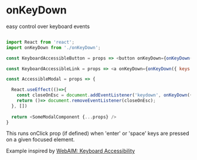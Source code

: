 # onKeyDown
easy control over keyboard events

```javascript 

import React from 'react';
import onKeyDown from './onKeyDown';

const KeyboardAccessibleButton = props => <button onKeyDown={onKeyDown({ keys: ['enter', 'space'] action: props.onClick })} {...props}>Button</button>

const KeyboardAccessibleLink = props => <a onKeyDown={onKeyDown({ keys: ['enter'] action: props.onClick }) {...props}>Link</button>

const AccessibleModal = props => {

  React.useEffect(()=>{
    const closeOnEsc = document.addEventListener('keydown', onKeyDown({ keys: ['esc'] action: props.close }));
    return ()=> document.removeEventListener(closeOnEsc);
  }, [])
  
  return <SomeModalComponent {...props} />
}

```

This runs onClick prop (if defined) when 'enter' or 'space' keys are pressed on a given focused element.

Example inspired by [WebAIM: Keyboard Accessibility](https://webaim.org/techniques/keyboard/)
